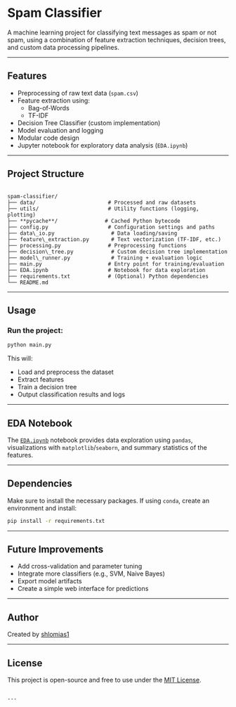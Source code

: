 # Spam Classifier

A machine learning project for classifying text messages as spam or not spam, using a combination of feature extraction techniques, decision trees, and custom data processing pipelines.

---

## Features

- Preprocessing of raw text data (`spam.csv`)
- Feature extraction using:
  - Bag-of-Words
  - TF-IDF
- Decision Tree Classifier (custom implementation)
- Model evaluation and logging
- Modular code design
- Jupyter notebook for exploratory data analysis (`EDA.ipynb`)

---

## Project Structure

```

spam-classifier/
├── data/                       # Processed and raw datasets
├── utils/                      # Utility functions (logging, plotting)
├── **pycache**/               # Cached Python bytecode
├── config.py                   # Configuration settings and paths
├── data\_io.py                  # Data loading/saving
├── feature\_extraction.py       # Text vectorization (TF-IDF, etc.)
├── processing.py               # Preprocessing functions
├── decision\_tree.py            # Custom decision tree implementation
├── model\_runner.py             # Training + evaluation logic
├── main.py                     # Entry point for training/evaluation
├── EDA.ipynb                   # Notebook for data exploration
├── requirements.txt            # (Optional) Python dependencies
└── README.md

````

---

## Usage

### Run the project:
```bash
python main.py
````

This will:

* Load and preprocess the dataset
* Extract features
* Train a decision tree
* Output classification results and logs

---

## EDA Notebook

The [`EDA.ipynb`](EDA.ipynb) notebook provides data exploration using `pandas`, visualizations with `matplotlib`/`seaborn`, and summary statistics of the features.

---

## Dependencies

Make sure to install the necessary packages. If using `conda`, create an environment and install:

```bash
pip install -r requirements.txt
```

---

## Future Improvements

* Add cross-validation and parameter tuning
* Integrate more classifiers (e.g., SVM, Naive Bayes)
* Export model artifacts
* Create a simple web interface for predictions

---

## Author

Created by [shlomias1](https://github.com/shlomias1)

---

## License

This project is open-source and free to use under the [MIT License](LICENSE).

```

---
